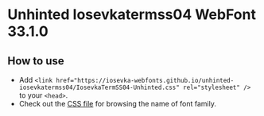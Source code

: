 # Unhinted Iosevkatermss04 WebFont 33.1.0

## How to use

- Add `<link href="https://iosevka-webfonts.github.io/unhinted-iosevkatermss04/IosevkaTermSS04-Unhinted.css" rel="stylesheet" />` to your `<head>`.
- Check out the [CSS file](./IosevkaTermSS04-Unhinted.css) for browsing the name of font family.
